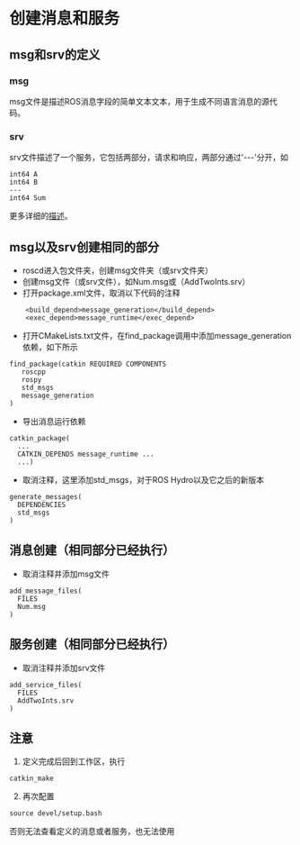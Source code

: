 # 创建消息和服务
## msg和srv的定义
### msg
msg文件是描述ROS消息字段的简单文本文本，用于生成不同语言消息的源代码。
### srv
srv文件描述了一个服务，它包括两部分，请求和响应，两部分通过'---'分开，如
```
int64 A
int64 B
---
int64 Sum
```
更多详细的[描述](http://wiki.ros.org/ROS/Tutorials/CreatingMsgAndSrv#Creating_a_srv)。
## msg以及srv创建相同的部分
* roscd进入包文件夹，创建msg文件夹（或srv文件夹）
* 创建msg文件（或srv文件），如Num.msg或（AddTwoInts.srv）
* 打开package.xml文件，取消以下代码的注释
```
    <build_depend>message_generation</build_depend>
    <exec_depend>message_runtime</exec_depend>
```
* 打开CMakeLists.txt文件，在find_package调用中添加message_generation依赖，如下所示
```
find_package(catkin REQUIRED COMPONENTS
   roscpp
   rospy
   std_msgs
   message_generation
)
```
* 导出消息运行依赖
```
catkin_package(
  ...
  CATKIN_DEPENDS message_runtime ...
  ...)
```
* 取消注释，这里添加std_msgs，对于ROS Hydro以及它之后的新版本
```
generate_messages(
  DEPENDENCIES
  std_msgs
)
```

## 消息创建（相同部分已经执行）

* 取消注释并添加msg文件
```
add_message_files(
  FILES
  Num.msg
)
```
## 服务创建（相同部分已经执行）
* 取消注释并添加srv文件
```
add_service_files(
  FILES
  AddTwoInts.srv
)
```
## 注意
1. 定义完成后回到工作区，执行
```
catkin_make
```
2. 再次配置
```
source devel/setup.bash
```
否则无法查看定义的消息或者服务，也无法使用
